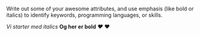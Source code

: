 Write out some of your awesome attributes, and use emphasis (like bold or italics) to identify keywords, programming languages, or skills. 

*Vi starter med italics*
**Og her er bold**
*:heart:*
**:heart:**
